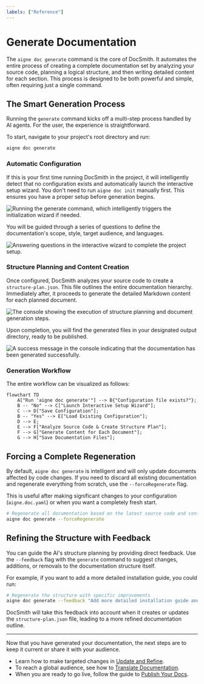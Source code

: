 ```yaml
---
labels: ["Reference"]
---
```


# Generate Documentation

The `aigne doc generate` command is the core of DocSmith. It automates the entire process of creating a complete documentation set by analyzing your source code, planning a logical structure, and then writing detailed content for each section. This process is designed to be both powerful and simple, often requiring just a single command.

## The Smart Generation Process

Running the `generate` command kicks off a multi-step process handled by AI agents. For the user, the experience is straightforward.

To start, navigate to your project's root directory and run:

```bash
aigne doc generate
```

### Automatic Configuration

If this is your first time running DocSmith in the project, it will intelligently detect that no configuration exists and automatically launch the interactive setup wizard. You don't need to run `aigne doc init` manually first. This ensures you have a proper setup before generation begins.

![Running the generate command, which intelligently triggers the initialization wizard if needed.](https://docsmith.aigne.io/image-bin/uploads/0c45a32667c5250e54194a61d9495965.png)

You will be guided through a series of questions to define the documentation's scope, style, target audience, and languages.

![Answering questions in the interactive wizard to complete the project setup.](https://docsmith.aigne.io/image-bin/uploads/fbedbfa256036ad6375a6c18047a75ad.png)

### Structure Planning and Content Creation

Once configured, DocSmith analyzes your source code to create a `structure-plan.json`. This file outlines the entire documentation hierarchy. Immediately after, it proceeds to generate the detailed Markdown content for each planned document.

![The console showing the execution of structure planning and document generation steps.](https://docsmith.aigne.io/image-bin/uploads/d0766c19380a02eb8a6f8ce86a838849.png)

Upon completion, you will find the generated files in your designated output directory, ready to be published.

![A success message in the console indicating that the documentation has been generated successfully.](https://docsmith.aigne.io/image-bin/uploads/0967443611408ad9d0042793d590b8fd.png)

### Generation Workflow

The entire workflow can be visualized as follows:

```mermaid
flowchart TD
    A["Run 'aigne doc generate'"] --> B{"Configuration file exists?"};
    B -- "No" --> C["Launch Interactive Setup Wizard"];
    C --> D["Save Configuration"];
    B -- "Yes" --> E["Load Existing Configuration"];
    D --> E;
    E --> F["Analyze Source Code & Create Structure Plan"];
    F --> G["Generate Content for Each Document"];
    G --> H["Save Documentation Files"];
```

## Forcing a Complete Regeneration

By default, `aigne doc generate` is intelligent and will only update documents affected by code changes. If you need to discard all existing documentation and regenerate everything from scratch, use the `--forceRegenerate` flag.

This is useful after making significant changes to your configuration (`aigne.doc.yaml`) or when you want a completely fresh start.

```bash
# Regenerate all documentation based on the latest source code and configuration
aigne doc generate --forceRegenerate
```

## Refining the Structure with Feedback

You can guide the AI's structure planning by providing direct feedback. Use the `--feedback` flag with the `generate` command to suggest changes, additions, or removals to the documentation structure itself.

For example, if you want to add a more detailed installation guide, you could run:

```bash
# Regenerate the structure with specific improvements
aigne doc generate --feedback "Add more detailed installation guide and troubleshooting section"
```

DocSmith will take this feedback into account when it creates or updates the `structure-plan.json` file, leading to a more refined documentation outline.

---

Now that you have generated your documentation, the next steps are to keep it current or share it with your audience.

*   Learn how to make targeted changes in [Update and Refine](./features-update-and-refine.md).
*   To reach a global audience, see how to [Translate Documentation](./features-translate-documentation.md).
*   When you are ready to go live, follow the guide to [Publish Your Docs](./features-publish-your-docs.md).